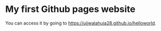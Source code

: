 # My first Github pages website

You can access it by going to https://ujjwalahuja28.github.io/helloworld.
